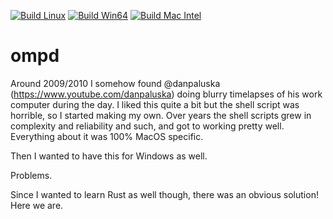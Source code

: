 [![Build Linux](https://github.com/dgadling/ompd/workflows/linux/badge.svg)](https://github.com/dgadling/ompd/actions)
[![Build Win64](https://github.com/dgadling/ompd/workflows/windows/badge.svg)](https://github.com/dgadling/ompd/actions)
[![Build Mac Intel](https://github.com/dgadling/ompd/workflows/mac/badge.svg)](https://github.com/dgadling/ompd/actions)
# ompd

Around 2009/2010 I somehow found @danpaluska (https://www.youtube.com/danpaluska) doing blurry timelapses of his work computer during the day.
I liked this quite a bit but the shell script was horrible, so I started making my own.
Over years the shell scripts grew in complexity and reliability and such, and got to working pretty well.
Everything about it was 100% MacOS specific.

Then I wanted to have this for Windows as well.

Problems.

Since I wanted to learn Rust as well though, there was an obvious solution! Here we are.
